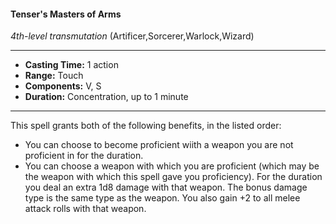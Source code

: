 #### Tenser's Masters of Arms
*4th-level transmutation* (Artificer,Sorcerer,Warlock,Wizard)
___
- **Casting Time:** 1 action
- **Range:** Touch
- **Components:** V, S
- **Duration:** Concentration, up to 1 minute
---
This spell grants both of the following benefits, in
the listed order:
* You can choose to become proficient wiith a
weapon you are not proficient in for the
duration.
* You can choose a weapon with which you are
proficient (which may be the weapon with
which this spell gave you proficiency). For the
duration you deal an extra 1d8 damage with that
weapon. The bonus damage type is the same
type as the weapon. You also gain +2 to all
melee attack rolls with that weapon.
